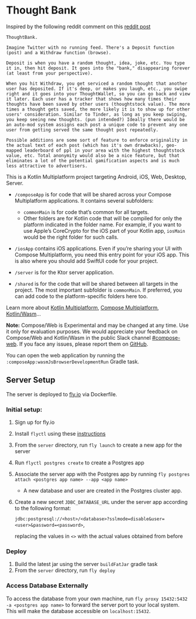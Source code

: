 # Thought Bank

Inspired by the following reddit comment on this [reddit post](https://www.reddit.com/r/AskReddit/comments/85j3ki/reddit_whats_your_million_dollar_app_idea_that/)

```text
ThoughtBank.

Imagine Twitter with no running feed. There's a Deposit function (post) and a Withdraw function (browse).

Deposit is when you have a random thought, idea, joke, etc. You type it in, then hit deposit. It goes into the "bank," disappearing forever (at least from your perspective).

When you hit Withdraw, you get serviced a random thought that another user has deposited. If it's deep, or makes you laugh, etc., you swipe right and it goes into your ThoughtWallet, so you can go back and view it later. Each user has a tracker that shows how many times their thoughts have been saved by other users (thoughtstock value). The more times a thought gets saved, the more likely it is to show up for other users' consideration. Similar to Tinder, as long as you keep swiping, you keep seeing new thoughts. (pun intended?) Ideally there would be an auto-mod system assigns each post a unique code to prevent any one user from getting served the same thought post repeatedly.

Possible additions are some sort of feature to enforce originality in the actual text of each post (which has it's own drawbacks), geo-mapped leaderboard of ppl in your area with the highest thoughtstock value, etc. Total anonymity would also be a nice feature, but that eliminates a lot of the potential gamification aspects and is much less attractive to advertisers.
```

This is a Kotlin Multiplatform project targeting Android, iOS, Web, Desktop, Server.

* `/composeApp` is for code that will be shared across your Compose Multiplatform applications.
  It contains several subfolders:
  - `commonMain` is for code that’s common for all targets.
  - Other folders are for Kotlin code that will be compiled for only the platform indicated in the folder name.
    For example, if you want to use Apple’s CoreCrypto for the iOS part of your Kotlin app,
    `iosMain` would be the right folder for such calls.

* `/iosApp` contains iOS applications. Even if you’re sharing your UI with Compose Multiplatform, 
  you need this entry point for your iOS app. This is also where you should add SwiftUI code for your project.

* `/server` is for the Ktor server application.

* `/shared` is for the code that will be shared between all targets in the project.
  The most important subfolder is `commonMain`. If preferred, you can add code to the platform-specific folders here too.


Learn more about [Kotlin Multiplatform](https://www.jetbrains.com/help/kotlin-multiplatform-dev/get-started.html),
[Compose Multiplatform](https://github.com/JetBrains/compose-multiplatform/#compose-multiplatform),
[Kotlin/Wasm](https://kotl.in/wasm/)…

**Note:** Compose/Web is Experimental and may be changed at any time. Use it only for evaluation purposes.
We would appreciate your feedback on Compose/Web and Kotlin/Wasm in the public Slack channel [#compose-web](https://slack-chats.kotlinlang.org/c/compose-web).
If you face any issues, please report them on [GitHub](https://github.com/JetBrains/compose-multiplatform/issues).

You can open the web application by running the `:composeApp:wasmJsBrowserDevelopmentRun` Gradle task.

## Server Setup

The server is deployed to [fly.io](https://fly.io/) via Dockerfile. 

### Initial setup:

1. Sign up for fly.io

2. Install `flyctl` using these [instructions](https://fly.io/docs/hands-on/install-flyctl/)

3. From the `server` directory, run `fly launch` to create a new app for the server

4. Run `flyctl postgres create` to create a Postgres app

5. Associate the server app with the Postgres app by running `fly postgres attach <postgres app name> --app <app name>`

   - A new database and user are created in the Postgres cluster app.

6. Create a new secret `JDBC_DATABASE_URL` under the server app according to the following format:

   `jdbc:postgresql://<host>/<database>?sslmode=disable&user=<user>&password=<password>`,

   replacing the values in `<>` with the actual values obtained from before

### Deploy

1. Build the latest jar using the server `buildFatJar` gradle task
1. From the `server` directory, run `fly deploy`

### Access Database Externally

To access the database from your own machine, run `fly proxy 15432:5432 -a <postgres app name>` to forward the server port to your local system. This will make the database accessible on `localhost:15432`.
